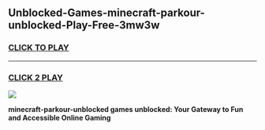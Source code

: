 
## Unblocked-Games-minecraft-parkour-unblocked-Play-Free-3mw3w
<h3>
<a href="https://premium76.site?title=minecraft-parkour-unblocked&ref=10A">CLICK TO PLAY</a></h3>
<hr>

<h3>
<a href="https://premium76.site?title=minecraft-parkour-unblocked&ref=10A">CLICK 2 PLAY</a>
  
</h3>

<a href="https://premium76.site?title=minecraft-parkour-unblocked&ref=10A"><img src="https://clearcache.store/games.png"></a>


**minecraft-parkour-unblocked games unblocked: Your Gateway to Fun and Accessible Online Gaming**
